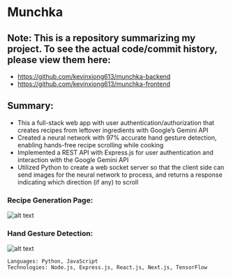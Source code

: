 # Munchka

## Note: This is a repository summarizing my project. To see the actual code/commit history, please view them here:
- https://github.com/kevinxiong613/munchka-backend
- https://github.com/kevinxiong613/munchka-frontend

## Summary:
- This a full-stack web app with user authentication/authorization that creates recipes from leftover ingredients with Google’s Gemini API
- Created a neural network with 97% accurate hand gesture detection, enabling hands-free recipe scrolling while cooking
- Implemented a REST API with Express.js for user authentication and interaction with the Google Gemini API
- Utilized Python to create a web socket server so that the client side can send images for the neural network to process, and returns a response indicating which direction (if any) to scroll

### Recipe Generation Page:
![alt text](https://raw.githubusercontent.com/kevxemail/fervent/main/recipeUI.png)

### Hand Gesture Detection:
![alt text](https://raw.githubusercontent.com/kevxemail/fervent/main/handDetect.png)

```text
Languages: Python, JavaScript
Technologies: Node.js, Express.js, React.js, Next.js, TensorFlow
